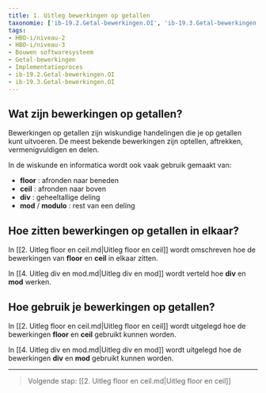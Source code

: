 ```yaml
---
title: 1. Uitleg bewerkingen op getallen
taxonomie: ['ib-19.2.Getal-bewerkingen.OI', 'ib-19.3.Getal-bewerkingen.OI']
tags:
- HBO-i/niveau-2
- HBO-i/niveau-3
- Bouwen softwaresysteem
- Getal-bewerkingen
- Implementatieproces
- ib-19.2.Getal-bewerkingen.OI
- ib-19.3.Getal-bewerkingen.OI
---
```


## Wat zijn bewerkingen op getallen?

Bewerkingen op getallen zijn wiskundige handelingen die je op getallen
kunt uitvoeren. De meest bekende bewerkingen zijn  optellen,
aftrekken, vermenigvuldigen en delen.

In de wiskunde en informatica wordt ook vaak gebruik gemaakt van:

- **floor** : afronden naar beneden
- **ceil** : afronden naar boven
- **div** : geheeltallige deling
- **mod** / **modulo** : rest van een deling


## Hoe zitten bewerkingen op getallen in elkaar?

In [[2. Uitleg floor en ceil.md|Uitleg floor en ceil]] wordt
omschreven hoe de bewerkingen van **floor** en **ceil** in elkaar
zitten.

In [[4. Uitleg div en mod.md|Uitleg div en mod]] wordt verteld hoe
**div** en **mod** werken.

## Hoe gebruik je bewerkingen op getallen?

In [[2. Uitleg floor en ceil.md|Uitleg floor en ceil]] wordt
uitgelegd hoe de bewerkingen **floor** en **ceil** gebruikt kunnen
worden.

In [[4. Uitleg div en mod.md|Uitleg div en mod]] wordt uitgelegd hoe
de bewerkingen **div** en **mod** gebruikt kunnen worden.

---

> Volgende stap: [[2. Uitleg floor en ceil.md|Uitleg floor en ceil]]
